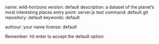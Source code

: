 name: wild-horizons
version: default
description: a dataset of the planet’s most interesting places
entry point: server.js
test command: default
git repository: default
keywords: default

authour: your name
license: default

Remember: hit enter to accept the default option